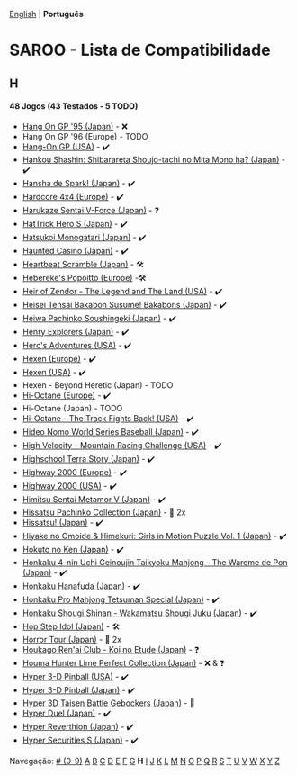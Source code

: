 [English](../en-us/H.md) | **Português**

# SAROO - Lista de Compatibilidade

## H

#### 48 Jogos (43 Testados - 5 TODO)

- [Hang On GP '95 (Japan)](../../../Regions/Retails/Japan/GS-9032/README.md) - :x:
- Hang On GP '96 (Europe) - TODO
- [Hang-On GP (USA)](../../../Regions/Retails/USA/MK-81202/01/README.md) - :heavy_check_mark:
- [Hankou Shashin: Shibarareta Shoujo-tachi no Mita Mono ha? (Japan)](../../../Regions/Retails/Japan/T-15008G/01/README.md) - :heavy_check_mark:
- [Hansha de Spark! (Japan)](../../../Regions/Retails/Japan/T-20902G/01/README.md) - :heavy_check_mark:
- [Hardcore 4x4 (Europe)](../../../Regions/Retails/Europe/T-12303H/01/README.md) - :heavy_check_mark:
- [Harukaze Sentai V-Force (Japan)](../../../Regions/Retails/Japan/T-19904G/01/README.md) - :question:
- [HatTrick Hero S (Japan)](../../../Regions/Retails/Japan/T-1102G/01/README.md) - :heavy_check_mark:
- [Hatsukoi Monogatari (Japan)](../../../Regions/Retails/Japan/T-33004G/01/README.md) - :heavy_check_mark:
- [Haunted Casino (Japan)](../../../Regions/Retails/Japan/T-21902G/01/README.md) - :heavy_check_mark:
- [Heartbeat Scramble (Japan)](../../../Regions/Retails/Japan/T-15014G/README.md) - :hammer_and_wrench:
- [Hebereke's Popoitto (Europe)](../../../Regions/Retails/Europe/T-1502H/README.md) -:hammer_and_wrench:
- [Heir of Zendor - The Legend and The Land (USA)](../../../Regions/Retails/USA/T-7605H/01/README.md) - :heavy_check_mark:
- [Heisei Tensai Bakabon Susume! Bakabons (Japan)](../../../Regions/Retails/Japan/T-17001G/01/README.md) - :heavy_check_mark:
- [Heiwa Pachinko Soushingeki (Japan)](../../../Regions/Retails/Japan/T-18702G/01/README.md) - :heavy_check_mark:
- [Henry Explorers (Japan)](../../../Regions/Retails/Japan/T-9518G/01/README.md) - :heavy_check_mark:
- [Herc's Adventures (USA)](../../../Regions/Retails/USA/T-23001H/01/README.md) - :heavy_check_mark:
- [Hexen (Europe)](../../../Regions/Retails/Europe/T-25405H50/01/README.md) - :heavy_check_mark:
- [Hexen (USA)](../../../Regions/Retails/USA/T-25406H/01/README.md) - :heavy_check_mark:
- Hexen - Beyond Heretic (Japan) - TODO
- [Hi-Octane (Europe)](../../../Regions/Retails/Europe/T-5002H/01/README.md) - :heavy_check_mark:
- Hi-Octane (Japan) - TODO
- [Hi-Octane - The Track Fights Back! (USA)](../../../Regions/Retails/USA/T-5002H/01/README.md) - :heavy_check_mark:
- [Hideo Nomo World Series Baseball (Japan)](../../../Regions/Retails/Japan/GS-9061/01/README.md) - :heavy_check_mark:
- [High Velocity - Mountain Racing Challenge (USA)](../../../Regions/Retails/USA/T-14402H/01/README.md) - :heavy_check_mark:
- [Highschool Terra Story (Japan)](../../../Regions/Retails/Japan/T-19715G/01/README.md) - :heavy_check_mark:
- [Highway 2000 (Europe)](../../../Regions/Retails/Europe/T-6012H-50/01/README.md) - :heavy_check_mark:
- [Highway 2000 (USA)](../../../Regions/Retails/USA/T-31101H/01/README.md) - :heavy_check_mark:
- [Himitsu Sentai Metamor V (Japan)](../../../Regions/Retails/Japan/T-29005G/01/README.md) - :heavy_check_mark:
- [Hissatsu Pachinko Collection (Japan)](../../../Regions/Retails/Japan/T-1503G/README.md) - :minidisc: 2x
- [Hissatsu! (Japan)](../../../Regions/Retails/Japan/T-23402G/01/README.md) - :heavy_check_mark:
- [Hiyake no Omoide & Himekuri: Girls in Motion Puzzle Vol. 1 (Japan)](../../../Regions/Retails/Japan/T-21002G/01/README.md) - :heavy_check_mark:
- [Hokuto no Ken (Japan)](../../../Regions/Retails/Japan/T-20601G/01/README.md) - :heavy_check_mark:
- [Honkaku 4-nin Uchi Geinoujin Taikyoku Mahjong - The Wareme de Pon (Japan)](../../../Regions/Retails/Japan/T-3001G/01/README.md) - :heavy_check_mark:
- [Honkaku Hanafuda (Japan)](../../../Regions/Retails/Japan/T-16611G/01/README.md) - :heavy_check_mark:
- [Honkaku Pro Mahjong Tetsuman Special (Japan)](../../../Regions/Retails/Japan/T-18709G/01/README.md) - :heavy_check_mark:
- [Honkaku Shougi Shinan - Wakamatsu Shougi Juku (Japan)](../../../Regions/Retails/Japan/T-4402G/01/README.md) - :heavy_check_mark:
- [Hop Step Idol (Japan)](../../../Regions/Retails/Japan/T-20507G/README.md) - :hammer_and_wrench:
- [Horror Tour (Japan)](../../../Regions/Retails/Japan/T-24301G/README.md) - :minidisc: 2x
- [Houkago Ren'ai Club - Koi no Etude (Japan)](../../../Regions/Retails/Japan/T-19714G/01/README.md) - :question:
- [Houma Hunter Lime Perfect Collection (Japan)](../../../Regions/Retails/Japan/T-2001G/01/README.md) - :x: & :question:
- [Hyper 3-D Pinball (USA)](../../../Regions/Retails/USA/T-7015H/01/README.md) - :heavy_check_mark:
- [Hyper 3-D Pinball (Japan)](../../../Regions/Retails/Japan/T-7007G/01/README.md) - :heavy_check_mark:
- [Hyper 3D Taisen Battle Gebockers (Japan)](../../../Regions/Retails/Japan/T-5303G/README.md) - :100:
- [Hyper Duel (Japan)](../../../Regions/Retails/Japan/T-1809G/01/README.md) - :heavy_check_mark:
- [Hyper Reverthion (Japan)](../../../Regions/Retails/Japan/T-1803G/01/README.md) - :heavy_check_mark:
- [Hyper Securities S (Japan)](../../../Regions/Retails/Japan/T-9105G/01/README.md) - :heavy_check_mark:

Navegação:
[# (0-9)](./09.md) [A](./A.md) [B](./B.md) [C](./C.md) [D](./D.md) [E](./E.md) [F](./F.md) [G](./G.md) **H** [I](./I.md) [J](./J.md) [K](./K.md) [L](./L.md) [M](./M.md) [N](./N.md) [O](./O.md) [P](./P.md) [Q](./Q.md) [R](./R.md) [S](./S.md) [T](./T.md) [U](./U.md) [V](./V.md) [W](./W.md) [X](./X.md) [Y](./Y.md) [Z](./Z.md)
